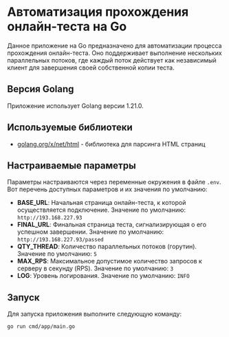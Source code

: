 # Автоматизация прохождения онлайн-теста на Go

Данное приложение на Go предназначено для автоматизации процесса прохождения онлайн-теста. Оно поддерживает выполнение нескольких параллельных потоков, где каждый поток действует как независимый клиент для завершения своей собственной копии теста.

## Версия Golang

Приложение использует Golang версии 1.21.0.

## Используемые библиотеки

- [golang.org/x/net/html](https://pkg.go.dev/golang.org/x/net/html) - библиотека для парсинга HTML страниц

## Настраиваемые параметры

Параметры настраиваются через переменные окружения в файле `.env`. Вот перечень доступных параметров и их значения по умолчанию:

- **BASE_URL**: Начальная страница онлайн-теста, к которой осуществляется подключение. Значение по умолчанию: `http://193.168.227.93`
- **FINAL_URL**: Финальная страница теста, сигнализирующая о его успешном завершении. Значение по умолчанию: `http://193.168.227.93/passed`
- **QTY_THREAD**: Количество параллельных потоков (горутин). Значение по умолчанию: `5`
- **MAX_RPS**: Максимальное допустимое количество запросов к серверу в секунду (RPS). Значение по умолчанию: `3`
- **LOG**: Уровень логирования. Значение по умолчанию: `INFO`

## Запуск

Для запуска приложения выполните следующую команду:

```sh
go run cmd/app/main.go
